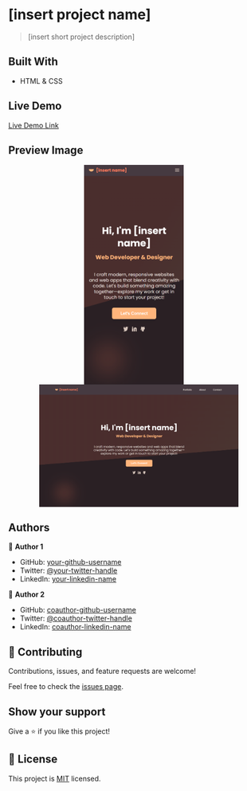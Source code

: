 # [insert project name]

> [insert short project description]

## Built With

- HTML & CSS

## Live Demo

[Live Demo Link](https://xsidx.github.io/codekenya-my-portfolio-demo/)

## Preview Image

<p align="center">
  <img src="assets/screenshots/mobile.png" alt="mobile view" width="200" style="display:inline-block; vertical-align:top;" />
  <img src="assets/screenshots/desktop.png" alt="desktop view" width="400" style="display:inline-block; vertical-align:top; margin-left:20px;" />
</p>

## Authors

👤 **Author 1**

- GitHub: [your-github-username](https://github.com/your-github-username)
- Twitter: [@your-twitter-handle](https://twitter.com/your-twitter-handle)
- LinkedIn: [your-linkedin-name](https://www.linkedin.com/in/your-linkedin-profile)

👤 **Author 2**

- GitHub: [coauthor-github-username](https://github.com/coauthor-github-username)
- Twitter: [@coauthor-twitter-handle](https://twitter.com/coauthor-twitter-handle)
- LinkedIn: [coauthor-linkedin-name](https://www.linkedin.com/in/coauthor-linkedin-profile)

## 🤝 Contributing

Contributions, issues, and feature requests are welcome!

Feel free to check the [issues page](../../issues/).

## Show your support

Give a ⭐️ if you like this project!

## 📝 License

This project is [MIT](./MIT.md) licensed.
